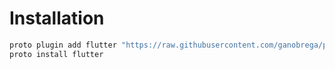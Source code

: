 # Installation
``` bash
proto plugin add flutter "https://raw.githubusercontent.com/ganobrega/proto-flutter-plugin/refs/heads/main/plugin.toml"
proto install flutter
``` 
